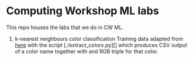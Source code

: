 # Computing Workshop ML labs

This repo houses the labs that we do in CW ML.

1. k-nearest neighbours color classification
    Training data adapted from [here](https://github.com/rkc007/KNN_color_recognition) with the
    script [./extract_colors.py][] which produces CSV output of a color name together with and RGB
    triple for that color.

